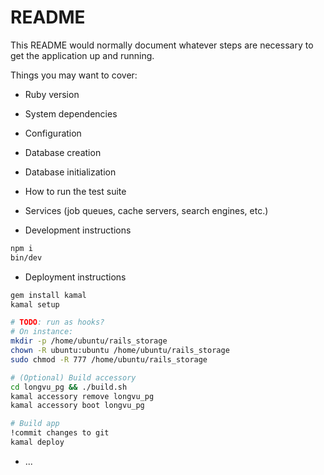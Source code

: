 # README

This README would normally document whatever steps are necessary to get the
application up and running.

Things you may want to cover:

* Ruby version

* System dependencies

* Configuration

* Database creation

* Database initialization

* How to run the test suite

* Services (job queues, cache servers, search engines, etc.)

* Development instructions
```sh
npm i
bin/dev
```

* Deployment instructions

```sh
gem install kamal
kamal setup

# TODO: run as hooks?
# On instance:
mkdir -p /home/ubuntu/rails_storage
chown -R ubuntu:ubuntu /home/ubuntu/rails_storage
sudo chmod -R 777 /home/ubuntu/rails_storage

# (Optional) Build accessory
cd longvu_pg && ./build.sh
kamal accessory remove longvu_pg
kamal accessory boot longvu_pg

# Build app
!commit changes to git
kamal deploy
```

* ...
